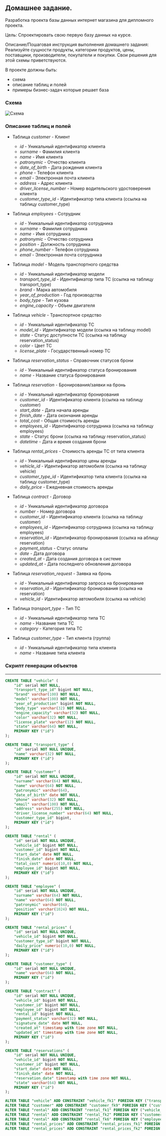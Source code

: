 ## Домашнее задание.

Разработка проекта базы данных интернет магазина для дипломного проекта.

Цель: Спроектировать свою первую базу данных на курсе.

Описание/Пошаговая инструкция выполнения домашнего задания: Реализуйте сущности продукты, категории продуктов, цены, поставщики, производители, покупатели и покупки.
Свои решения для этой схемы приветствуются.

В проекте должны быть:
- схема
- описание таблиц и полей
- примеры бизнес-задач которые решает база

### Схема
![Схема](https://github.com/user-attachments/assets/17bd5c2f-458d-4735-955a-6bb4cbfeffb5)

### Описание таблиц и полей
- Таблица *customer* - Клиент
  - *id* - Уникальный идентификатор клиента
  - *surname* - Фамилия клиента
  - *name* - Имя клиента
  - *patronymic* - Отчество клиента
  - *date_of_birth* - Дата рождения клиента
  - *phone* - Телефон клиента
  - *email* - Электронная почта клиента
  - *address* - Адрес клиента
  - *driver_license_number* - Номер водительского удостоверения клиента
  - *customer_type_id* - Идентификатор типа клиента (ссылка на таблицу customer_type)

- Таблица *employees* - Сотрудник
  - *id* - Уникальный идентификатор сотрудника
  - *surname* - Фамилия сотрудника
  - *name* - Имя сотрудника
  - *patronymic* - Отчество сотрудника
  - *position* - Должность сотрудника
  - *phone_number* - Телефон сотрудника
  - *email* - Электронная почта сотрудника

- Таблица *model* - Модель транспортного средства
  - *id* - Уникальный идентификатор модели
  - *transport_type_id* - Идентификатор типа ТС (ссылка на таблицу transport_type)
  - *brand* - Марка автомобиля
  - *year_of_production* - Год производства
  - *body_type* - Тип кузова
  - *engine_capacity* - Объем двигателя

- Таблица *vehicle* - Транспортное средство
  - *id* - Уникальный идентификатор ТС
  - *model_id* - Идентификатор модели (ссылка на таблицу model)
  - *state* - Статус доступности ТС (ссылка на таблицу reservation_status)
  - *color* - Цвет ТС
  - *license_plate* - Государственный номер ТС

- Таблица *reservation_status* - Справочник статусов брони
  - *id* - Уникальный идентификатор статуса бронирования
  - *name* - Название статуса бронирования

- Таблица *reservation* - Бронирования/заявки на бронь
  - *id* - Уникальный идентификатор бронирования
  - *customer_id* - Идентификатор клиента (ссылка на таблицу customer)
  - *start_date* - Дата начала аренды
  - *finish_date* - Дата окончания аренды
  - *total_cost* - Общая стоимость аренды
  - *employees_id* - Идентификатор сотрудника (ссылка на таблицу employees)
  - *state* - Статус брони (ссылка на таблицу reservation_status)
  - *datetime* - Дата и время создания брони

- Таблица *rental_prices* - Стоимость аренды ТС от типа клиента
  - *id* - Уникальный идентификатор цены аренды
  - *vehicle_id* - Идентификатор автомобиля (ссылка на таблицу vehicle)
  - *customer_type_id* - Идентификатор типа клиента (ссылка на таблицу customer_type)
  - *daily_price* - Ежедневная стоимость аренды

- Таблица *contract* - Договор
  - *id* - Уникальный идентификатор договора
  - *number* - Номер договора
  - *customer_id* - Идентификатор клиента (ссылка на таблицу customer)
  - *employees_id* - Идентификатор сотрудника (ссылка на таблицу employees)
  - *reservation_id* - Идентификатор бронирования (ссылка на аблицу reservation)
  - *payment_status* - Статус оплаты
  - *date* - Дата договора
  - *created_at* - Дата создания договора в системе
  - *updated_at* - Дата последнего обновления договора

- Таблица *reservation_request* - Заявка на бронь 
  - *id* - Уникальный идентификатор запроса на бронирование
  - *reservation_id* - Идентификатор бронирования (ссылка на reservation)
  - *vehicle_id* - Идентификатор автомобиля (ссылка на vehicle)

- Таблица *transport_type* - Тип ТС
  - *id* - Уникальный идентификатор типа ТС
  - *name* - Название типа ТС
  - *category* - Категория типа ТС

- Таблица *customer_type* - Тип клиента (группа)
  - *id* - Уникальный идентификатор типа клиента
  - *name* - Название типа клиента

### Скрипт генерации объектов
---
```SQL
CREATE TABLE "vehicle" (
	"id" serial NOT NULL,
	"transport_type_id" bigint NOT NULL,
	"brand" varchar(100) NOT NULL,
	"model" varchar(100) NOT NULL,
	"year_of_production" bigint NOT NULL,
	"body_type" varchar(32) NOT NULL,
	"engine_capacity" varchar(32) NOT NULL,
	"color" varchar(32) NOT NULL,
	"license_plate" varchar(12) NOT NULL,
	"state" varchar(64) NOT NULL,
	PRIMARY KEY ("id")
);

CREATE TABLE "transport_type" (
	"id" serial NOT NULL UNIQUE,
	"name" varchar(32) NOT NULL,
	PRIMARY KEY ("id")
);

CREATE TABLE "customer" (
	"id" serial NOT NULL UNIQUE,
	"surname" varchar(64) NOT NULL,
	"name" varchar(64) NOT NULL,
	"patronymic" varchar(64),
	"date_of_birth" date NOT NULL,
	"phone" varchar(32) NOT NULL,
	"email" varchar(100) NOT NULL,
	"address" varchar(255) NOT NULL,
	"driver_license_number" varchar(64) NOT NULL,
	"customer_type_id" bigint,
	PRIMARY KEY ("id")
);

CREATE TABLE "rental" (
	"id" serial NOT NULL UNIQUE,
	"vehicle_id" bigint NOT NULL,
	"customer_id" bigint NOT NULL,
	"start_date" date NOT NULL,
	"finish_date" date NOT NULL,
	"total_cost" numeric(10,0) NOT NULL,
	"employee_id" bigint NOT NULL,
	PRIMARY KEY ("id")
);

CREATE TABLE "employee" (
	"id" serial NOT NULL UNIQUE,
	"surname" varchar(64) NOT NULL,
	"name" varchar(64) NOT NULL,
	"patronymic" varchar(64),
	"position" varchar(1024) NOT NULL,
	PRIMARY KEY ("id")
);

CREATE TABLE "rental_prices" (
	"id" serial NOT NULL UNIQUE,
	"vehicle_id" bigint NOT NULL,
	"customer_type_id" bigint NOT NULL,
	"daily_price" numeric(10,0) NOT NULL,
	PRIMARY KEY ("id")
);

CREATE TABLE "customer_type" (
	"id" serial NOT NULL UNIQUE,
	"name" varchar(64) NOT NULL,
	PRIMARY KEY ("id")
);

CREATE TABLE "contract" (
	"id" serial NOT NULL UNIQUE,
	"vehicle_id" bigint NOT NULL,
	"customer_id" bigint NOT NULL,
	"employee_id" bigint NOT NULL,
	"rental_id" bigint NOT NULL,
	"payment_status" varchar(32) NOT NULL,
	"signature_date" date NOT NULL,
	"created_at" timestamp with time zone NOT NULL,
	"updated_at" timestamp with time zone NOT NULL,
	PRIMARY KEY ("id")
);

CREATE TABLE "reservations" (
	"id" serial NOT NULL UNIQUE,
	"vehicle_id" bigint NOT NULL,
	"customer_id" bigint NOT NULL,
	"start_date" date NOT NULL,
	"finish_date" date NOT NULL,
	"reservation_date" timestamp with time zone NOT NULL,
	"state" varchar(64) NOT NULL,
	PRIMARY KEY ("id")
);

ALTER TABLE "vehicle" ADD CONSTRAINT "vehicle_fk1" FOREIGN KEY ("transport_type_id") REFERENCES "transport_type"("id");
ALTER TABLE "customer" ADD CONSTRAINT "customer_fk9" FOREIGN KEY ("customer_type_id") REFERENCES "customer_type"("id");
ALTER TABLE "rental" ADD CONSTRAINT "rental_fk1" FOREIGN KEY ("vehicle_id") REFERENCES "vehicle"("id");
ALTER TABLE "rental" ADD CONSTRAINT "rental_fk2" FOREIGN KEY ("customer_id") REFERENCES "customer"("id");
ALTER TABLE "rental" ADD CONSTRAINT "rental_fk6" FOREIGN KEY ("employee_id") REFERENCES "employee"("id");
ALTER TABLE "rental_prices" ADD CONSTRAINT "rental_prices_fk1" FOREIGN KEY ("vehicle_id") REFERENCES "vehicle"("id");
ALTER TABLE "rental_prices" ADD CONSTRAINT "rental_prices_fk2" FOREIGN KEY ("customer_type_id") REFERENCES "customer_type"("id");
